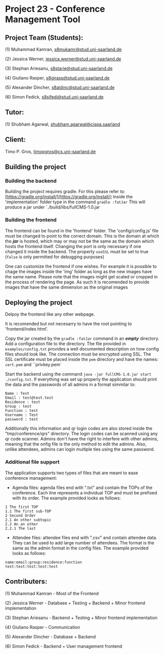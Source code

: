 # Project 23 - Conference Management Tool

## Project Team (Students):
(1) Muhammad Kamran, s8mukamr@stud.uni-saarland.de

(2) Jessica Werner, jessica.werner@stud.uni-saarland.de

(3) Stephan Ariesanu, s8starie@stud.uni-saarland.de

(4) Giuliano Rasper, s8girasp@stud.uni-saarland.de

(5) Alexander Dincher, s8aldinc@stud.uni-saarland.de

(6) Simon Fedick, s8sifedi@stud.uni-saarland.de

## Tutor:
(1) Shubham Agarwal, shubham.agarwal@cispa.saarland

## Client:
Timo P. Gros, timopgros@cs.uni-saarland.de

## Building the project

### Building the backend
Building the project requires gradle. For this please refer to: [https://gradle.org/install/](https://gradle.org/install/)
Inside the 'implementation' folder type in the command `gradle :fatJar`
This will produce a jar under `./build/libs/fullCMS-1.0.jar

### Building the frontend
The frontend can be found in the 'frontend' folder.  The 'config/config.js' file must be changed to point to the correct domain. This is the domain at which the ***jar*** is hosted, which may or may not be the same as the domain which hosts the frontend itself.
Changing the port is only necessary if one changed it inside the backend.
The property `useSSL` must be set to true (`false` is only permitted for debugging purposes)

One can customize the frontend if one wishes. For example it is possible to chage the images inside the  'img' folder as long as the new images have the same name. Please note that the images might get scaled or cropped in the process of rendering the page. As such it is recomended to provide images that have the same dimiension as the original images

## Deploying the project

Delpoy the frontend like any other webpage.

 It is recomended but not necesarry to have the root pointing to 'frontend/index.html'. 
 
Copy the jar created by the `gradle :fatJar` command in an ***empty*** directory.
Add a configuration file to the directory. The file provided in `examples/config.txt` provides a well documented description on how config files should look like. 
The connection must be encrypted using SSL. The SSL certificate must be placed inside the `pem` directory and have the names: `cert.pem` and ``privkey.pem`

Start the backend using the command `java -jar fullCMS-1.0.jar start ./config.txt`. If everything was set up properly the application should print the data and the passwords of all admins in a format simmilar to:
```
Name : Test
Email : test@test.test 
Residence : test
Group : test
Function : test
Username : Test
password : test
```

Additionally this information and qr login codes are also stored inside the "tmp/conference/qrs" directory. The login codes can be scanned using any qr code scanner. Admins don't have the right to interfere with other admins, meaning that the onfig file is the only method to edit the admins. Also, unlike attendees, admins can login multiple ties using the same password.

### Additional file support

The application supports two types of files that are meant to ease conference management:

 - Agenda files: agenda files end with ".txt" and contain the TOPs of the conference. Each line represents a individual TOP and must be prefixed with its order. The example provided looks as follows:

```
1 The first TOP
1.1 The first sub-TOP
2 Second Order
2.1 An other subtopic
2.2 An an other
2.2.1 The last

```

- Attendee files: attendee files end with ".csv" and contain attendee data. They can be used to add large number of attendees. The format is the same as the admin format in the config files. The example provided looks as follows:

```
name:email:group:residence:function
test:test:test:test:test
```


## Contributers:
(1) Muhammad Kamran - Most of the Frontend

(2) Jessica Werner - Database + Testing + Backend + Minor frontend implementation

(3) Stephan Ariesanu - Backend + Testing + Minor frontend implementation

(4) Giuliano Rasper - Communication 

(5) Alexander Dincher - Database + Backend

(6) Simon Fedick - Backend + User management frontend
